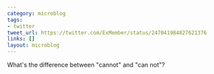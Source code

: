 ```yaml
---
category: microblog
tags:
- twitter
tweet_url: https://twitter.com/ExMember/status/247041984827621376
links: []
layout: microblog
---
```

What's the difference between "cannot" and "can not"?
